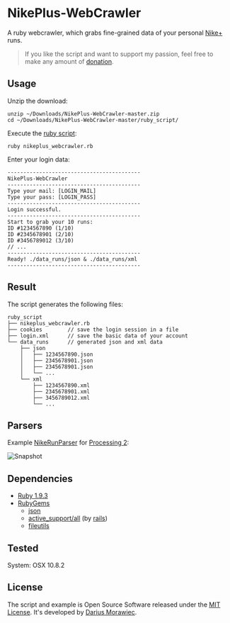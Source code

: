 # NikePlus-WebCrawler

A ruby webcrawler, which grabs fine-grained data of your personal [Nike+](http://nikeplus.nike.com/plus/) runs.

> If you like the script and want to support my passion, feel free to make any amount of [donation](https://www.paypal.com/cgi-bin/webscr?cmd=_s-xclick&hosted_button_id=R38NLZUATHUJ6).

## Usage

Unzip the download:

```
unzip ~/Downloads/NikePlus-WebCrawler-master.zip
cd ~/Downloads/NikePlus-WebCrawler-master/ruby_script/
``` 

Execute the [ruby script](https://github.com/voidplus/NikePlus-WebCrawler/blob/master/ruby_script/nikeplus_webcrawler.rb):

```
ruby nikeplus_webcrawler.rb
``` 

Enter your login data:

```
------------------------------------------
NikePlus-WebCrawler
------------------------------------------
Type your mail: [LOGIN_MAIL]
Type your pass: [LOGIN_PASS]
------------------------------------------
Login successful.
------------------------------------------
Start to grab your 10 runs:
ID #1234567890 (1/10)
ID #2345678901 (2/10)
ID #3456789012 (3/10)
// ...
------------------------------------------
Ready! ./data_runs/json & ./data_runs/xml
------------------------------------------
```

## Result

The script generates the following files:

```
ruby_script
├── nikeplus_webcrawler.rb
├── cookies        // save the login session in a file
├── login.xml      // save the basic data of your account
└── data_runs      // generated json and xml data
    ├── json
    │   ├── 1234567890.json
    │   ├── 2345678901.json
    │   ├── 2345678901.json
    │   └── ...
    └── xml
        ├── 1234567890.xml
        ├── 2345678901.xml
        ├── 3456789012.xml
        └── ...
```

## Parsers

Example [NikeRunParser](https://github.com/voidplus/NikePlus-WebCrawler/tree/master/examples_of_parsers/processing_2_sketch/NikeRunParser) for [Processing 2](http://processing.org/):

![Snapshot](https://raw.github.com/voidplus/NikePlus-WebCrawler/master/examples_of_parsers/processing_2_sketch/NikeRunParser/snapshot.png)

## Dependencies
* [Ruby 1.9.3](http://www.ruby-lang.org/)
* [RubyGems](http://rubygems.org/)
	* [json](https://rubygems.org/gems/json)
	* [active_support/all](https://rubygems.org/gems/active_support) (by [rails](http://rubyonrails.org/))
	* [fileutils](https://rubygems.org/gems/fileutils)

## Tested
System: OSX 10.8.2

## License

The script and example is Open Source Software released under the [MIT License](https://raw.github.com/voidplus/NikePlus-WebCrawler/master/MIT-LICENSE.txt). It's developed by [Darius Morawiec](http://voidplus.de).